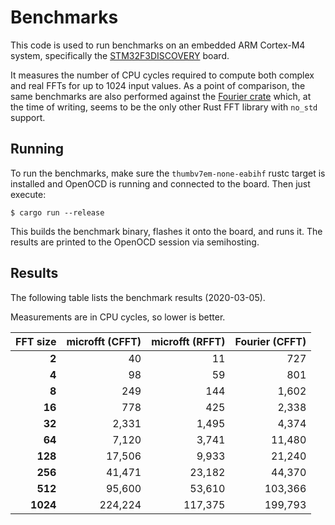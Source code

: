 # Benchmarks

This code is used to run benchmarks on an embedded ARM Cortex-M4 system,
specifically the [STM32F3DISCOVERY][1] board.

It measures the number of CPU cycles required to compute both complex and real
FFTs for up to 1024 input values. As a point of comparison, the same benchmarks
are also performed against the [Fourier crate][2] which, at the time of writing,
seems to be the only other Rust FFT library with `no_std` support.

## Running

To run the benchmarks, make sure the `thumbv7em-none-eabihf` rustc target
is installed and OpenOCD is running and connected to the board. Then just
execute:

```
$ cargo run --release
```

This builds the benchmark binary, flashes it onto the board, and runs it.
The results are printed to the OpenOCD session via semihosting.

## Results

The following table lists the benchmark results (2020-03-05).

Measurements are in CPU cycles, so lower is better.

| FFT size | microfft (CFFT) | microfft (RFFT) | Fourier (CFFT) |
| -------: | --------------: | --------------: | -------------: |
|    **2** |              40 |              11 |            727 |
|    **4** |              98 |              59 |            801 |
|    **8** |             249 |             144 |          1,602 |
|   **16** |             778 |             425 |          2,338 |
|   **32** |           2,331 |           1,495 |          4,374 |
|   **64** |           7,120 |           3,741 |         11,480 |
|  **128** |          17,506 |           9,933 |         21,240 |
|  **256** |          41,471 |          23,182 |         44,370 |
|  **512** |          95,600 |          53,610 |        103,366 |
| **1024** |         224,224 |         117,375 |        199,793 |

[1]: https://www.st.com/en/evaluation-tools/stm32f3discovery.html
[2]: https://crates.io/crates/fourier
